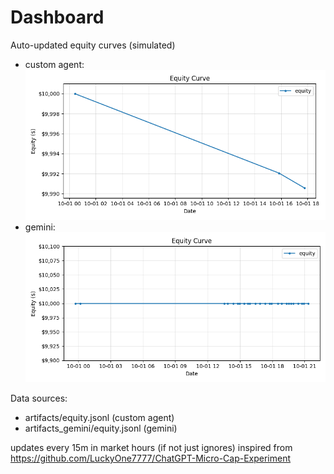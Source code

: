 # Dashboard

Auto-updated equity curves (simulated)

- custom agent: ![Equity Curve](artifacts/equity.png?v=c4b36db)
- gemini: ![Equity Curve (Gemini)](artifacts_gemini/equity.png?v=c4b36db)

Data sources:
- artifacts/equity.jsonl (custom agent)
- artifacts_gemini/equity.jsonl (gemini)

updates every 15m in market hours (if not just ignores)
inspired from https://github.com/LuckyOne7777/ChatGPT-Micro-Cap-Experiment
